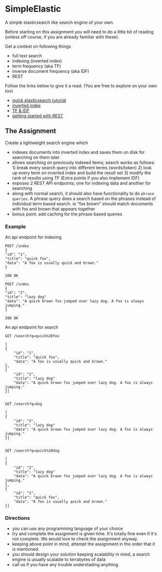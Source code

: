
# SimpleElastic
A simple elasticsearch like search engine of your own.

Before starting on this assignment you will need to do a little bit of reading (unless off course, if you are already familiar with these).

Get a context on following things

-  full text search
-  indexing (inverted index)
-  term frequency (aka TF) 
-  inverse document frequency (aka IDF)
- REST

Follow the links below to give it a read. (You are free to explore on your own too)
- [quick elasticsearch tutorial](http://joelabrahamsson.com/elasticsearch-101/)
- [inverted index](https://www.elastic.co/guide/en/elasticsearch/guide/current/inverted-index.html)
- [TF & IDF](https://en.wikipedia.org/wiki/Tf%E2%80%93idf)
- [getting started with REST](http://www.andrewhavens.com/posts/20/beginners-guide-to-creating-a-rest-api/)


## The Assignment


Create a lightweight search engine which

- indexes documents into inverted index and saves them on disk for searching on them later
- allows searching on previously indexed items; search works as follows: 
        1) break every search query into different terms (words/token)
        2) look up every term on inverted index and build the result set
        3) modify the rank of results using TF (Extra points if you also implement IDF)
- exposes 2 REST API endpoints; one for indexing data and another for searching
- along with normal search, it should also have functionality to do `phrase queries`. A phrase query does a search based on the phrases instead of individual term based search. ie "fox brown" should match documents with fox and brown that appears together
- bonus point: add caching for the phrase based queries


### Example

An api endpoint for indexing

```
POST /index
{
"id": "1",
"title": "quick fox",
"data": "A fox is usually quick and brown."
}

200 OK

POST /index
{
"id": "2",
"title": "lazy dog"
"data": "A quick brown fox jumped over lazy dog. A fox is always jumping."
}

200 OK
```

An api endpoint for search
```
GET /search?q=quick%20fox

[
{
    "id": "1",
    "title": "quick fox",
    "data": "A fox is usually quick and brown."
},
{
    "id": "2",
    "title": "lazy dog"
    "data": "A quick brown fox jumped over lazy dog. A fox is always jumping."
}]


GET /search?q=dog

[
{
    "id": "2",
    "title": "lazy dog"
    "data": "A quick brown fox jumped over lazy dog. A fox is always jumping."
}]


GET /search?q=quick%20dog

[
{
    "id": "2",
    "title": "lazy dog"
    "data": "A quick brown fox jumped over lazy dog. A fox is always jumping."
},
{
    "id": "1",
    "title": "quick fox",
    "data": "A fox is usually quick and brown."
}]

```

### Directions

- you can use any programming language of your choice
- try and complete the assignment is given time. It's totally fine even if it's not complete. We would love to check the assignment anyway.
- keeping above point in mind, attempt the assignment in the order that it is mentioned.
- you should design your solution keeping scalability in mind, a search engine is usually scalable to terrabytes of data
- call us if you have any trouble understading anything

